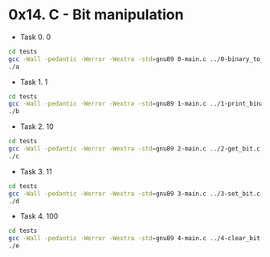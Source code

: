 # 0x14. C - Bit manipulation

- Task 0. 0

```bash
cd tests
gcc -Wall -pedantic -Werror -Wextra -std=gnu89 0-main.c ../0-binary_to_uint.c -o a
./a
```

- Task 1. 1

```bash
cd tests
gcc -Wall -pedantic -Werror -Wextra -std=gnu89 1-main.c ../1-print_binary.c ../_putchar.c -o b
./b
```

- Task 2. 10

```bash
cd tests
gcc -Wall -pedantic -Werror -Wextra -std=gnu89 2-main.c ../2-get_bit.c -o c
./c
```

- Task 3. 11

```bash
cd tests
gcc -Wall -pedantic -Werror -Wextra -std=gnu89 3-main.c ../3-set_bit.c -o d
./d
```

- Task 4. 100

```bash
cd tests
gcc -Wall -pedantic -Werror -Wextra -std=gnu89 4-main.c ../4-clear_bit.c -o e
./e
```
